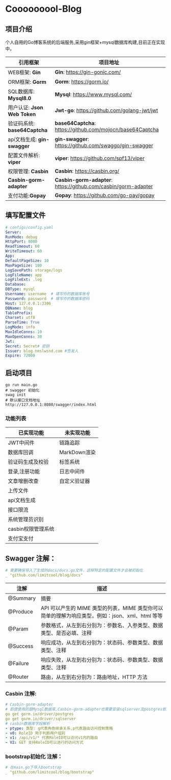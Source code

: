# Cooooooool-Blog

## 项目介绍
个人自用的Go博客系统的后端服务,采用gin框架+mysql数据库构建,目前正在实现中。

| 引用框架                     | 项目地址                                               |
| ---------------------------- | ------------------------------------------------------ |
| WEB框架: **Gin**             | **Gin**: https://gin-gonic.com/                        |
| ORM框架: **Gorm**            | **Gorm**: https://gorm.io/                             |
| SQL数据库: **Mysql8.0**      | **Mysql**: https://www.mysql.com/                      |
| 用户认证: **Json Web Token**     | **Jwt-go**: https://github.com/golang-jwt/jwt          |
| 验证码系统: **base64Captcha** | **base64Captcha**: https://github.com/mojocn/base64Captcha |
| api文档生成: **gin-swagger** | **gin-swagger**: https://github.com/swaggo/gin-swagger |
| 配置文件解析: **viper**        | **viper**: https://github.com/spf13/viper              |
| 权限管理: **Casbin** | **Casbin**: https://casbin.org/ |
| **Casbin-gorm-adapter** | **Casbin-gorm-adapter**: https://github.com/casbin/gorm-adapter |
| 支付功能:**Gopay** | **Gopay**: https://github.com/go-pay/gopay |

## 填写配置文件
``` yaml
# configs/config.yaml
Server:
RunMode: debug
HttpPort: 8080
ReadTimeout: 60
WriteTimeout: 60
App:
DefaultPageSize: 10
MaxPageSize: 100
LogSavePath: storage/logs
LogFileName: app
LogFileExt: .log
Database:
DBType: mysql
Username: username  # 填写你的数据库账号
Password: password  # 填写你的数据库密码
Host: 127.0.0.1:3306
DBName: blog
TablePrefix:
Charset: utf8
ParseTime: True
LogMode: info
MaxIdleConns: 10
MaxOpenConns: 30
Jwt:
Secret: Secret# 密钥
Issuer: blog.nmslwsnd.com #签发人
Expire: 72000
```

## 启动项目
```shell
go run main.go
# swagger 初始化
swag init
# 默认接口文档地址
http://127.0.0.1:8080/swagger/index.html
```

### 功能列表

| 已实现功能         | 未实现功能   |
| ------------------ | ------------ |
| JWT中间件          | 链路追踪     |
| 数据库回调         | MarkDown渲染 |
| 验证码生成及校验   | 标签系统     |
| 登录,注册功能      | 日志中间件   |
| 文章增删改查       | 自定义验证器 |
| 上传文件           |              |
| api文档生成        |              |
| 接口限流           |              |
| 系统管理员识别     |              |
| casbin权限管理系统 |              |
| 支付宝支付         |              |



##  Swagger 注解：



```yaml
# 需要确保导入了生成的docs/docs.go文件，这样特定的配置文件才会被初始化
_ "github.com/limitcool/blog/docs"
```
| 注解     | 描述                                                         |
| -------- | ------------------------------------------------------------ |
| @Summary | 摘要                                                         |
| @Produce | API 可以产生的 MIME 类型的列表，MIME 类型你可以简单的理解为响应类型，例如：json、xml、html 等等 |
| @Param   | 参数格式，从左到右分别为：参数名、入参类型、数据类型、是否必填、注释 |
| @Success | 响应成功，从左到右分别为：状态码、参数类型、数据类型、注释   |
| @Failure | 响应失败，从左到右分别为：状态码、参数类型、数据类型、注释   |
| @Router  | 路由，从左到右分别为：路由地址，HTTP 方法                    |

### Casbin 注解:

```yaml
# Casbin-gorm-adapter 
# 即使使用的是Mysql数据库,Casbin-gorm-adapter也需要安装sqlserver及postgres依赖
go get gorm.io/driver/postgres
go get gorm.io/driver/sqlserver
# casbin数据库字段解析
- ptype: 类型: g代表角色继承关系,p代表路由访问控制策略
- v0: RoleID 用于判断用户组别
- v1: /api/v1/* 代表RoleID可以访问v1内的路由
- V2: GET 支持RoleID可以进行的访问方式
```

### bootstrap初始化 注解：

```yaml
# 在main.go下导入bootstrap
_ "github.com/limitcool/blog/bootstrap"
```

